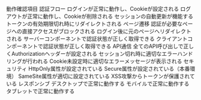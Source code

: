 動作確認項目
認証フロー
 ログインが正常に動作し、Cookieが設定される
 ログアウトが正常に動作し、Cookieが削除される
 セッションの自動更新が機能する
 トークンの有効期限切れ時にリダイレクトされる
ページ遷移
 認証が必要なページへの直接アクセスがブロックされる
 ログイン後に元のページへリダイレクトされる
 サーバーコンポーネントで認証状態が正しく取得できる
 クライアントコンポーネントで認証状態が正しく取得できる
API通信
 全てのAPI呼び出しで正しくAuthorizationヘッダーが設定される
 セッション切れ時に適切なエラーハンドリングが行われる
 Cookie未設定時に適切なエラーメッセージが表示される
セキュリティ
 HttpOnly属性が設定されている
 Secure属性が設定されている（本番環境）
 SameSite属性が適切に設定されている
 XSS攻撃からトークンが保護されている
レスポンシブ
 デスクトップで正常に動作する
 モバイルで正常に動作する
 タブレットで正常に動作する